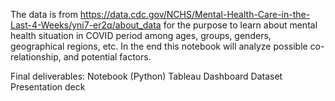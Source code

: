 The data is from https://data.cdc.gov/NCHS/Mental-Health-Care-in-the-Last-4-Weeks/yni7-er2q/about_data for the purpose to learn about mental health situation in COVID period among ages, groups, genders, geographical regions, etc. In the end this notebook will analyze possible co-relationship, and potential factors.

Final deliverables:
Notebook (Python)
Tableau Dashboard
Dataset
Presentation deck
